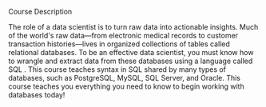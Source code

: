 Course Description

The role of a data scientist is to turn raw data into actionable insights. Much of the world's raw data—from electronic medical records to customer transaction histories—lives in organized collections of tables called relational databases. To be an effective data scientist, you must know how to wrangle and extract data from these databases using a language called SQL . This course teaches syntax in SQL shared by many types of databases, such as PostgreSQL, MySQL, SQL Server, and Oracle. This course teaches you everything you need to know to begin working with databases today!
